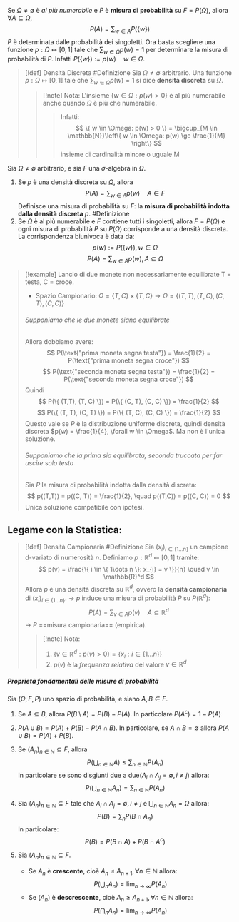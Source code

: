Se $\Omega \neq \emptyset$ è *al più numerabile* e $P$ è **misura di probabilità** su $F = P(\Omega)$, allora $\forall A \subseteq \Omega$,
$$
P(A) = \sum_{w \in A} P(\{ w \})
$$
$P$ è determinata dalle probabilità dei singoletti.
Ora basta scegliere una funzione $p: \Omega \mapsto [0,1]$ tale che $\sum_{w \in \Omega} p(w) = 1$ per determinare la misura di probabilità di $P$. Infatti $P(\{ w \}) := p(w) \quad w \in \Omega$.

>[!def] Densità Discreta #Definizione 
>Sia $\Omega \ne \emptyset$ arbitrario.
>Una funzione $p: \Omega \mapsto [0,1]$ tale che $\sum_{w \in \Omega} p(w) = 1$ si dice **densità discreta** su $\Omega$.
>>[!note] Nota:
>>L'insieme $\{ w \in \Omega : p(w) > 0 \}$ è al più numerabile anche quando $\Omega$ è più che numerabile.
>>>Infatti:
>>>$$
>>>\{ w \in \Omega: p(w) > 0 \} = \bigcup_{M \in \mathbb{N}}\left\{  w \in \Omega: p(w) \ge \frac{1}{M}  \right\}
>>>$$
>>>insieme di cardinalità minore o uguale M

Sia $\Omega \ne \emptyset$ arbitrario, e sia $F$ una $\sigma$-algebra in $\Omega$.
1. Se $p$ è una densità discreta su $\Omega$, allora
   $$
P(A) = \sum_{w \in A} p(w) \quad A \in F 
   $$
   Definisce una misura di probabilità su $F$: la **misura di probabilità indotta dalla densità discreta** $p$. #Definizione 
2. Se $\Omega$ è al più numerabile e $F$ contiene tutti i singoletti, allora $F = P(\Omega)$ e ogni misura di probabilità $P$ su $P(\Omega)$ corrisponde a una densità discreta.
   La corrispondenza biunivoca è data da:
    $$   p(w) := P(\{ w \}), w \in \Omega$$
    $$P(A) = \sum_{w \in A}p(w), A \subseteq \Omega$$ 

>[!example] Lancio di due monete non necessariamente equilibrate
>T = testa, C = croce.
>- Spazio Campionario: $\Omega = \{ T, C \} \times \{ T, C \} \rightarrow \Omega = \{ (T, T), (T, C), (C,T) , ( C, C) \}$
>
>###### Supponiamo che le due monete siano equilibrate
>Allora dobbiamo avere:
>$$
>P(\text{"prima moneta segna testa"}) = \frac{1}{2} = P(\text{"prima moneta segna croce"})
>$$
>$$
>P(\text{"seconda moneta segna testa"}) = \frac{1}{2} = P(\text{"seconda moneta segna croce"})
>$$
>Quindi
>$$
>P(\{ (T,T), (T, C) \}) = P(\{ (C, T), (C, C) \}) = \frac{1}{2}
>$$
>$$
>P(\{ (T, T), (C, T) \}) = P(\{ (T, C), (C, C) \}) = \frac{1}{2}
>$$
>Questo vale se $P$ è la distribuzione uniforme discreta, quindi densità discreta $p(w) = \frac{1}{4}, \forall w \in \Omega$.
>Ma non è l'unica soluzione.
>###### Supponiamo che la prima sia equilibrata, seconda truccata per far uscire solo testa
>Sia $P$ la misura di probabilità indotta dalla densità discreta:
>$$
>p((T,T)) = p((C, T)) = \frac{1}{2}, \quad p((T,C)) = p((C, C)) = 0
>$$
>Unica soluzione compatibile con ipotesi.

## Legame con la Statistica:
>[!def] Densità Campionaria #Definizione 
> Sia $(x_{i})_{i\in \{ 1\dots n \}}$ un campione d-variato di numerosità $n$.
> Definiamo $p: \mathbb{R}^d \mapsto [0,1]$ tramite:
> $$
> p(v) = \frac{\{ i \in \{ 1\dots n \}: x_{i} = v \}}{n} \quad v \in \mathbb{R}^d
> $$
> Allora $p$ è una densità discreta su $\mathbb{R}^d$, ovvero la **densità campionaria** di $(x_{i})_{i\in \{ 1\dots n \}}$.
> -> $p$ induce una misura di probabilità $P$ su $P(\mathbb{R}^d)$:
> $$
> P(A)= \sum_{v \in A} p(v) \quad A \subseteq \mathbb{R}^d
> $$
> -> $P$ ==misura campionaria== (empirica).
> >[!note] Nota:
> >1. $\{ v \in \mathbb{R}^d : p(v) > 0 \} = \{ x_{i} : i \in \{ 1\dots n \} \}$
> >2. $p(v)$ è la *frequenza relativa* del valore $v \in \mathbb{R}^d$

##### Proprietà fondamentali delle misure di probabilità
Sia $(\Omega, F, P)$ uno spazio di probabilità, e siano $A, B \in F$.
1. Se $A \subseteq B$, allora $P(B \setminus A) = P(B) - P(A)$. In particolare $P(A^c) = 1 - P(A)$
2. $P(A \cup B) = P(A) + P(B) - P(A \cap B)$. In particolare, se $A \cap B = \emptyset$ allora $P(A \cup B) = P(A) + P(B)$.
3. Se $(A_{n})_{n \in \mathbb{N}} \subseteq F$, allora
   $$
P\left( \bigcup_{n \in \mathbb{N}} A \right) \le \sum_{n \in \mathbb{N}}P(A_{n})
 $$
In particolare se sono disgiunti due a due($A_{i} \cap A_{j} = \emptyset, i \ne j$) allora:
$$
P\left( \bigcup_{n \in \mathbb{N}}A_{n} \right) = \sum_{n \in \mathbb{N}}P(A_{n})
$$

4. Sia $(A_{n})_{n \in \mathbb{N}} \subseteq F$ tale che $A_{i} \cap A_{j} = \emptyset, i \ne j$ e $\bigcup_{n \in \mathbb{N}} A_{n} = \Omega$ allora:
   $$
P(B) = \sum_{n} P(B \cap A_{n}) 
 $$
 In particolare:
 $$
 P(B) = P(B \cap A) + P(B \cap A^c)
 $$
5. Sia $(A_{n})_{n \in \mathbb{N}} \subseteq F$.
   - Se $A_{n}$ è **crescente**, cioè $A_{n} \leq A_{n+1}, \forall n \in \mathbb{N}$ allora:
     $$
   P(\bigcup_{n}A_{n}) = \lim_{ n \to \infty } P(A_{n})
    $$
    - Se $(A_{n})$ è **descrescente**, cioè $A_{n} \geq A_{n+1}, \forall n \in \mathbb{N}$ allora:
      $$
      P(\bigcap_{n} A_{n}) = \lim_{ n \to \infty } P(A_{n})
    $$